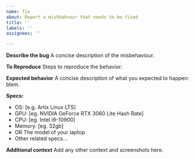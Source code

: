 ```yaml
---
name: fix
about: Report a mishbahvour that needs to be fixed
title: ''
labels: ''
assignees: ''

---
```


**Describe the bug**
A concise description of the misbehaviour.

**To Reproduce**
Steps to reproduce the behavior:

**Expected behavior**
A concise description of what you expected to happen:
blem.

**Specs:**
- OS: [e.g. Artix Linux LTS]
- GPU: [eg. NVIDIA GeForce RTX 3060 Lite Hash Rate]
- CPU: [eg. Intel i9-10900]
- Memory: [eg. 32gb]
- OR The model of your laptop 
- Other related specs...

**Additional context**
Add any other context and screenshots here.
